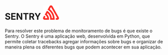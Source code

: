 # SENTRY <img src="./src/assets/images/sentry-3.svg" width="50px"/>


Para resolver este problema de monitoramento de bugs é que existe o Sentry.
O Sentry é uma aplicação web, desenvolvida em Python, que permite coletar tracebacks
agregar informações sobre bugs e organizar de maneira plena os diferentes bugs que 
podem acontecer em sua aplicação.
